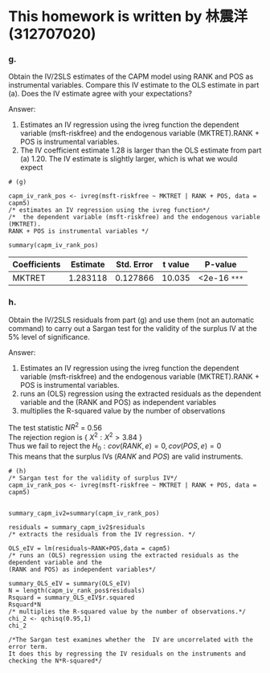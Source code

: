 
# This homework is written by 林震洋 (312707020)

### g.

Obtain the IV/2SLS estimates of the CAPM model using RANK and POS as instrumental variables. Compare this IV estimate to the OLS estimate in part (a). Does the IV estimate agree with your expectations?

Answer: 
1. Estimates an IV regression using the ivreg function the dependent variable (msft-riskfree) and the endogenous variable (MKTRET).RANK + POS is instrumental variables.
2. The IV coefficient estimate 1.28 is larger than the OLS estimate from part (a) 1.20. The IV estimate is slightly larger, which is what we would expect

```
# (g)

capm_iv_rank_pos <- ivreg(msft-riskfree ~ MKTRET | RANK + POS, data = capm5)
/* estimates an IV regression using the ivreg function*/
/*  the dependent variable (msft-riskfree) and the endogenous variable (MKTRET).
RANK + POS is instrumental variables */

summary(capm_iv_rank_pos)
```
|Coefficients|Estimate|Std. Error|t value|P-value|
|--------|--------|--------|--------|--------|
|MKTRET|1.283118|0.127866|10.035|<2e-16 `***`|

### h.

Obtain the IV/2SLS residuals from part (g) and use them (not an automatic command) to carry out a Sargan test for the validity of the surplus IV at the 5% level of significance.

Answer:
1. Estimates an IV regression using the ivreg function the dependent variable (msft-riskfree) and the endogenous variable (MKTRET).RANK + POS is instrumental variables.
2.  runs an (OLS) regression using the extracted residuals as the dependent variable and the (RANK and POS) as independent variables
3.  multiplies the R-squared value by the number of observations

The test statistic $NR^2$ = 0.56\
The rejection region is { $X^2:X^2>3.84$ } \
Thus we fail to reject the $H_0:cov(RANK,e)=0 , cov(POS,e)=0$\
This means that the surplus IVs ($RANK$ and $POS$) are valid instruments.

```
# (h)
/* Sargan test for the validity of surplus IV*/
capm_iv_rank_pos <- ivreg(msft-riskfree ~ MKTRET | RANK + POS, data = capm5)


summary_capm_iv2=summary(capm_iv_rank_pos)

residuals = summary_capm_iv2$residuals
/* extracts the residuals from the IV regression. */

OLS_eIV = lm(residuals~RANK+POS,data = capm5)
/* runs an (OLS) regression using the extracted residuals as the dependent variable and the
(RANK and POS) as independent variables*/

summary_OLS_eIV = summary(OLS_eIV)
N = length(capm_iv_rank_pos$residuals)
Rsquard = summary_OLS_eIV$r.squared
Rsquard*N
/* multiplies the R-squared value by the number of observations.*/
chi_2 <- qchisq(0.95,1)
chi_2

/*The Sargan test examines whether the  IV are uncorrelated with the error term.
It does this by regressing the IV residuals on the instruments and checking the N*R-squared*/

```
